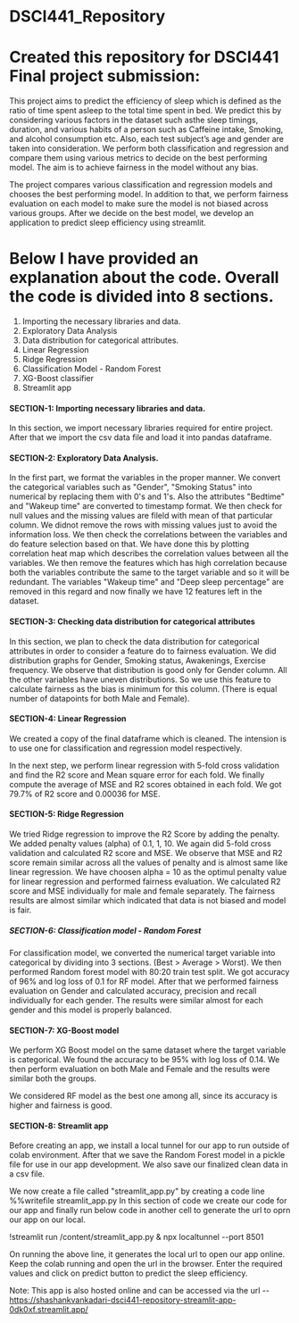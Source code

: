 # DSCI441_Repository
# Created this repository for DSCI441 Final project submission:
This project aims to predict the efficiency of sleep which is defined as the ratio of time spent asleep to the total time spent in bed. We predict this by considering various factors in the dataset such asthe sleep timings, duration, and various habits of a person such as Caffeine intake, Smoking, and alcohol consumption etc. Also, each test subject’s age and gender are taken into consideration. We perform both classification and regression and compare them using various metrics to decide on the best performing model. The aim is to achieve fairness in the model without any bias. 

The project compares various classification and regression models and chooses the best performing model. In addition to that, we perform fairness evaluation on each model to make sure the model is not biased across various groups. After we decide on the best model, we develop an application to predict sleep efficiency using streamlit.

# Below I have provided an explanation about the code. Overall the code is divided into 8 sections. 
1) Importing the necessary libraries and data.
2) Exploratory Data Analysis
3) Data distribution for categorical attributes.
4) Linear Regression
5) Ridge Regression
6) Classification Model - Random Forest
7) XG-Boost classifier
8) Streamlit app

####  SECTION-1: Importing necessary libraries and data. ######
In this section, we import necessary libraries required for entire project. After that we import the csv data file and load it into pandas dataframe. 

#### SECTION-2: Exploratory Data Analysis. ######
In the first part, we format the variables in the proper manner. We convert the categorical variables such as "Gender", "Smoking Status" into numerical by replacing them with 0's and 1's. Also the attributes "Bedtime" and "Wakeup time" are converted to timestamp format. We then check for null values and the missing values are fileld with mean of that particular column. We didnot remove the rows with missing values just to avoid the information loss. 
We then check the correlations between the variables and do feature selection based on that. We have done this by plotting correlation heat map which describes the correlation values between all the variables. We then remove the features which has high correlation because both the variables contribute the same to the target variable and so it will be redundant. The variables "Wakeup time" and "Deep sleep percentage" are removed in this regard and now finally we have 12 features left in the dataset. 

####  SECTION-3: Checking data distribution for categorical attributes ######
In this section, we plan to check the data distribution for categorical attributes in order to consider a feature do to fairness evaluation. We did distribution graphs for Gender, Smoking status, Awakenings, Exercise frequency. We observe that distribution is good only for Gender column. All the other variables have uneven distributions. So we use this feature to calculate fairness as the bias is minimum for this column. (There is equal number of datapoints for both Male and Female).

#### SECTION-4: Linear Regression #####
We created a copy of the final dataframe which is cleaned. The intension is to use one for classification and regression model respectively.

In the next step, we perform linear regression with 5-fold cross validation and find the R2 score and Mean square error for each fold. We finally compute the average of MSE and R2 scores obtained in each fold. We got 79.7% of R2 score and 0.00036 for MSE. 

#### SECTION-5: Ridge Regression ####
We tried Ridge regression to improve the R2 Score by adding the penalty.  We added penalty values (alpha) of 0.1, 1, 10. We again did 5-fold cross validation and calculated R2 score and MSE. We observe that MSE and R2 score remain similar across all the values of penalty and is almost same like linear regression. 
We have choosen alpha = 10 as the optimul penalty value for linear regression and performed fairness evaluation. We calculated R2 score and MSE individually for male and female separately. The fairness results are almost similar which indicated that data is not biased and model is fair. 

##### SECTION-6: Classification model - Random Forest #######
For classification model, we converted the numerical target variable into categorical by dividing into 3 sections. (Best > Average > Worst). We then performed Random forest model with 80:20 train test split. We got accuracy of 96% and log loss of 0.1 for RF model. 
After that we performed fairness evaluation on Gender and calculated accuracy, precision and recall individually for each gender. The results were similar almost for each gender and this model is properly balanced. 

#### SECTION-7: XG-Boost model ######
We perform XG Boost model on the same dataset where the target variable is categorical. We found the accuracy to be 95% with log loss of 0.14. We then perform evaluation on both Male and Female and the results were similar both the groups. 

We considered RF model as the best one among all, since its accuracy is higher and fairness is good. 

#### SECTION-8: Streamlit app ######
Before creating an app, we install a local tunnel for our app to run outside of colab environment.
After that we save the Random Forest model in a pickle file for use in our app development.
We also save our finalized clean data in a csv file. 

We now create a file called "streamlit_app.py" by creating a code line %%writefile streamlit_app.py
In this section of code we create our code for our app and finally run below code in another cell to generate the url to oprn our app on our local. 

!streamlit run /content/streamlit_app.py & npx localtunnel --port 8501

On running the above line, it generates the local url to open our app online. 
Keep the colab running and open the url in the browser. Enter the required values and click on predict button to predict the sleep efficiency.

Note: This app is also hosted online and can be accessed via the url -- https://shashankvankadari-dsci441-repository-streamlit-app-0dk0xf.streamlit.app/ 
